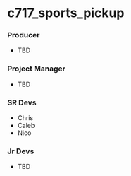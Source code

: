 # c717_sports_pickup

### Producer
- TBD

### Project Manager
- TBD

### SR Devs
- Chris
- Caleb
- Nico

### Jr Devs
- TBD
